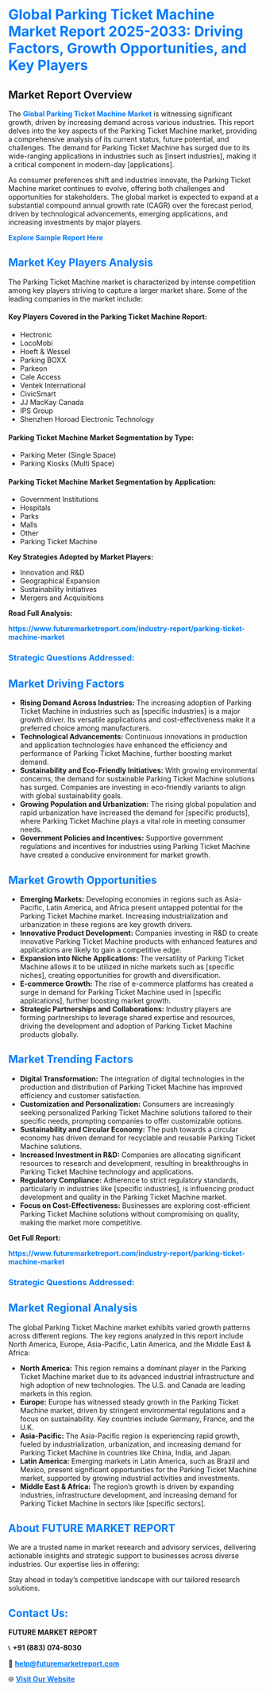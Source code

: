 <h1 style="color: #007BFF;">Global Parking Ticket Machine Market Report 2025-2033: Driving Factors, Growth Opportunities, and Key Players</h1>

<section id="overview">
<h2>Market Report Overview</h2>
<p>The <a href="https://www.futuremarketreport.com/industry-report/parking-ticket-machine-market" style="color: #007BFF; text-decoration: none;"><strong>Global Parking Ticket Machine Market</strong></a> is witnessing significant growth, driven by increasing demand across various industries. This report delves into the key aspects of the Parking Ticket Machine market, providing a comprehensive analysis of its current status, future potential, and challenges. The demand for Parking Ticket Machine has surged due to its wide-ranging applications in industries such as [insert industries], making it a critical component in modern-day [applications].</p>
<p>As consumer preferences shift and industries innovate, the Parking Ticket Machine market continues to evolve, offering both challenges and opportunities for stakeholders. The global market is expected to expand at a substantial compound annual growth rate (CAGR) over the forecast period, driven by technological advancements, emerging applications, and increasing investments by major players.</p>
</section>

<section id="overview">
<p><a href="https://www.futuremarketreport.com/request-sample/reportId=126535" style="color: #007BFF; text-decoration: none;"><strong>Explore Sample Report Here</strong></a></p>
</section>

<section id="key-players">
<h2 style="color: #007BFF;">Market Key Players Analysis</h2>
<p>The Parking Ticket Machine market is characterized by intense competition among key players striving to capture a larger market share. Some of the leading companies in the market include:</p>
<h4>Key Players Covered in the Parking Ticket Machine Report:</h4>
<ul><li>Hectronic</li><li>LocoMobi</li><li>Hoeft &amp; Wessel</li><li>Parking BOXX</li><li>Parkeon</li><li>Cale Access</li><li>Ventek International</li><li>CivicSmart</li><li>JJ MacKay Canada</li><li>IPS Group</li><li>Shenzhen Horoad Electronic Technology</li></ul>
<h4>Parking Ticket Machine Market Segmentation by Type:</h4>
<ul><li>Parking Meter (Single Space)</li><li>Parking Kiosks (Multi Space)</li></ul>

<h4>Parking Ticket Machine Market Segmentation by Application:</h4>
<ul><li>Government Institutions</li><li>Hospitals</li><li>Parks</li><li>Malls</li><li>Other</li><li>Parking Ticket Machine</li></ul>
<p><strong>Key Strategies Adopted by Market Players:</strong></p>
<ul>
<li>Innovation and R&D</li>
<li>Geographical Expansion</li>
<li>Sustainability Initiatives</li>
<li>Mergers and Acquisitions</li>
</ul>
</section>

<section>
<p><strong>Read Full Analysis: </strong></p><a href="https://www.futuremarketreport.com/industry-report/parking-ticket-machine-market" style="color: #007BFF; text-decoration: none;"><strong>https://www.futuremarketreport.com/industry-report/parking-ticket-machine-market</strong></a>
<h3 style="color: #007BFF;">Strategic Questions Addressed:</h3>
</section>

<section id="driving-factors">
<h2 style="color: #007BFF;">Market Driving Factors</h2>
<ul>
<li><strong>Rising Demand Across Industries:</strong> The increasing adoption of Parking Ticket Machine in industries such as [specific industries] is a major growth driver. Its versatile applications and cost-effectiveness make it a preferred choice among manufacturers.</li>
<li><strong>Technological Advancements:</strong> Continuous innovations in production and application technologies have enhanced the efficiency and performance of Parking Ticket Machine, further boosting market demand.</li>
<li><strong>Sustainability and Eco-Friendly Initiatives:</strong> With growing environmental concerns, the demand for sustainable Parking Ticket Machine solutions has surged. Companies are investing in eco-friendly variants to align with global sustainability goals.</li>
<li><strong>Growing Population and Urbanization:</strong> The rising global population and rapid urbanization have increased the demand for [specific products], where Parking Ticket Machine plays a vital role in meeting consumer needs.</li>
<li><strong>Government Policies and Incentives:</strong> Supportive government regulations and incentives for industries using Parking Ticket Machine have created a conducive environment for market growth.</li>
</ul>
</section>

<section id="growth-opportunities">
<h2 style="color: #007BFF;">Market Growth Opportunities</h2>
<ul>
<li><strong>Emerging Markets:</strong> Developing economies in regions such as Asia-Pacific, Latin America, and Africa present untapped potential for the Parking Ticket Machine market. Increasing industrialization and urbanization in these regions are key growth drivers.</li>
<li><strong>Innovative Product Development:</strong> Companies investing in R&D to create innovative Parking Ticket Machine products with enhanced features and applications are likely to gain a competitive edge.</li>
<li><strong>Expansion into Niche Applications:</strong> The versatility of Parking Ticket Machine allows it to be utilized in niche markets such as [specific niches], creating opportunities for growth and diversification.</li>
<li><strong>E-commerce Growth:</strong> The rise of e-commerce platforms has created a surge in demand for Parking Ticket Machine used in [specific applications], further boosting market growth.</li>
<li><strong>Strategic Partnerships and Collaborations:</strong> Industry players are forming partnerships to leverage shared expertise and resources, driving the development and adoption of Parking Ticket Machine products globally.</li>
</ul>
</section>

<section id="trending-factors">
<h2 style="color: #007BFF;">Market Trending Factors</h2>
<ul>
<li><strong>Digital Transformation:</strong> The integration of digital technologies in the production and distribution of Parking Ticket Machine has improved efficiency and customer satisfaction.</li>
<li><strong>Customization and Personalization:</strong> Consumers are increasingly seeking personalized Parking Ticket Machine solutions tailored to their specific needs, prompting companies to offer customizable options.</li>
<li><strong>Sustainability and Circular Economy:</strong> The push towards a circular economy has driven demand for recyclable and reusable Parking Ticket Machine solutions.</li>
<li><strong>Increased Investment in R&D:</strong> Companies are allocating significant resources to research and development, resulting in breakthroughs in Parking Ticket Machine technology and applications.</li>
<li><strong>Regulatory Compliance:</strong> Adherence to strict regulatory standards, particularly in industries like [specific industries], is influencing product development and quality in the Parking Ticket Machine market.</li>
<li><strong>Focus on Cost-Effectiveness:</strong> Businesses are exploring cost-efficient Parking Ticket Machine solutions without compromising on quality, making the market more competitive.</li>
</ul>
</section>

<section>
<p><strong>Get Full Report: </strong></p><a href="https://www.futuremarketreport.com/industry-report/parking-ticket-machine-market" style="color: #007BFF; text-decoration: none;"><strong>https://www.futuremarketreport.com/industry-report/parking-ticket-machine-market</strong></a>
<h3 style="color: #007BFF;">Strategic Questions Addressed:</h3>
</section>


<section id="regional-analysis">
<h2 style="color: #007BFF;">Market Regional Analysis</h2>
<p>The global Parking Ticket Machine market exhibits varied growth patterns across different regions. The key regions analyzed in this report include North America, Europe, Asia-Pacific, Latin America, and the Middle East & Africa:</p>
<ul>
<li><strong>North America:</strong> This region remains a dominant player in the Parking Ticket Machine market due to its advanced industrial infrastructure and high adoption of new technologies. The U.S. and Canada are leading markets in this region.</li>
<li><strong>Europe:</strong> Europe has witnessed steady growth in the Parking Ticket Machine market, driven by stringent environmental regulations and a focus on sustainability. Key countries include Germany, France, and the U.K.</li>
<li><strong>Asia-Pacific:</strong> The Asia-Pacific region is experiencing rapid growth, fueled by industrialization, urbanization, and increasing demand for Parking Ticket Machine in countries like China, India, and Japan.</li>
<li><strong>Latin America:</strong> Emerging markets in Latin America, such as Brazil and Mexico, present significant opportunities for the Parking Ticket Machine market, supported by growing industrial activities and investments.</li>
<li><strong>Middle East & Africa:</strong> The region’s growth is driven by expanding industries, infrastructure development, and increasing demand for Parking Ticket Machine in sectors like [specific sectors].</li>
</ul>
</section>

<footer>
<h2 style="color: #007BFF;">About FUTURE MARKET REPORT</h2>
<p>We are a trusted name in market research and advisory services, delivering actionable insights and strategic support to businesses across diverse industries. Our expertise lies in offering:</p>

<p>Stay ahead in today’s competitive landscape with our tailored research solutions.</p>

<h2 style="color: #007BFF;">Contact Us:</h2>
<p><strong>FUTURE MARKET REPORT</strong></p>
<p>📞 <strong>+91 (883) 074-8030</strong></p>
<p>📧 <strong><a href="mailto:help@futuremarketreport.com" style="color: #007BFF;">help@futuremarketreport.com</a></strong></p>
<p>🌐 <strong><a href="https://www.futuremarketreport.com/" style="color: #007BFF;">Visit Our Website</a></strong></p>
</footer>